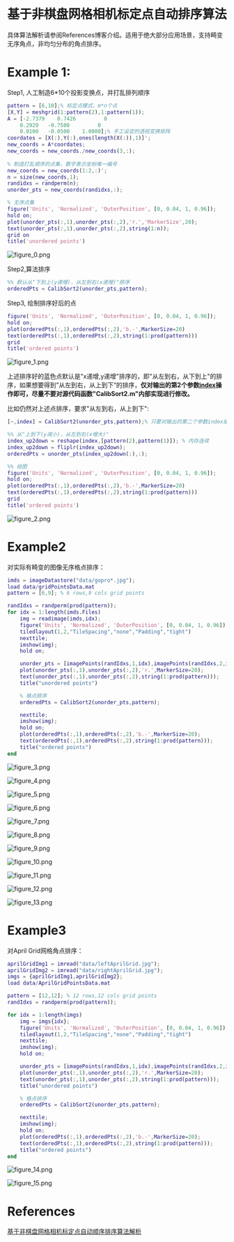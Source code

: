 
# 基于非棋盘网格相机标定点自动排序算法

具体算法解析请参阅References博客介绍。适用于绝大部分应用场景，支持畸变无序角点，非均匀分布的角点排序。

# Example 1:

Step1, 人工制造6\*10个投影变换点，并打乱排列顺序

```matlab
pattern = [6,10];% 标定点模式，m*n个点
[X,Y] = meshgrid(1:pattern(2),1:pattern(1));
A = [-2.7379    0.7426         0
    0.2929   -0.7500         0
    0.0100   -0.0500    1.0000];% 手工设定的透视变换矩阵
coordates = [X(:),Y(:),ones(length(X(:)),1)]';
new_coords = A*coordates;
new_coords = new_coords./new_coords(3,:);
 
% 制造打乱顺序的点集，数字表示坐标唯一编号
new_coords = new_coords(1:2,:)';
n = size(new_coords,1);
randidxs = randperm(n);
unorder_pts = new_coords(randidxs,:);

% 无序点集
figure('Units', 'Normalized', 'OuterPosition', [0, 0.04, 1, 0.96]);
hold on;
plot(unorder_pts(:,1),unorder_pts(:,2),'r.','MarkerSize',20);
text(unorder_pts(:,1),unorder_pts(:,2),string(1:n));
grid on
title('unordered points')
```

![figure_0.png](README_media/figure_0.png)

Step2,算法排序

```matlab
%% 默认从"下到上(y递增)，从左到右(x递增)"排序
orderedPts = CalibSort2(unorder_pts,pattern);
```

Step3, 绘制排序好后的点

```matlab
figure('Units', 'Normalized', 'OuterPosition', [0, 0.04, 1, 0.96]);
hold on;
plot(orderedPts(:,1),orderedPts(:,2),'b.-',MarkerSize=20)
text(orderedPts(:,1),orderedPts(:,2),string(1:prod(pattern)))
grid
title('ordered points')     
```

![figure_1.png](README_media/figure_1.png)

上述排序好的蓝色点默认是"x递增,y递增"排序的，即"从左到右，从下到上"的排序，如果想要得到”从左到右，从上到下“的排序，**仅对输出的第2个参数**[**index**](./CalibSort2.m)**操作即可，尽量不要对源代码函数"CalibSort2.m"内部实现进行修改。**


比如仍然对上述点排序，要求"从左到右，从上到下":

```matlab
[~,index] = CalibSort2(unorder_pts,pattern);% 只要对输出的第二个参数index操作即可

%% 从"上到下(y减小)，从左到右(x增大)"
index_up2down = reshape(index,[pattern(2),pattern(1)]); % 内存连续
index_up2down = fliplr(index_up2down);
orderedPts = unorder_pts(index_up2down(:),:);

%% 绘图
figure('Units', 'Normalized', 'OuterPosition', [0, 0.04, 1, 0.96]);
hold on;
plot(orderedPts(:,1),orderedPts(:,2),'b.-',MarkerSize=20)
text(orderedPts(:,1),orderedPts(:,2),string(1:prod(pattern)))
grid
title('ordered points') 
```

![figure_2.png](README_media/figure_2.png)
# Example2

对实际有畸变的图像无序格点排序：

```matlab
imds = imageDatastore("data/gopro*.jpg");
load data/gridPointsData.mat
pattern = [6,9]; % 6 rows,9 cols grid points

randIdxs = randperm(prod(pattern));
for idx = 1:length(imds.Files)
    img = readimage(imds,idx);
    figure('Units', 'Normalized', 'OuterPosition', [0, 0.04, 1, 0.96]);
    tiledlayout(1,2,"TileSpacing","none","Padding","tight")
    nexttile;
    imshow(img);
    hold on;

    unorder_pts = [imagePoints(randIdxs,1,idx),imagePoints(randIdxs,2,idx)];
    plot(unorder_pts(:,1),unorder_pts(:,2),'r.',MarkerSize=20);
    text(unorder_pts(:,1),unorder_pts(:,2),string(1:prod(pattern)));
    title("unordered points")

    % 格点排序
    orderedPts = CalibSort2(unorder_pts,pattern);

    nexttile;
    imshow(img);
    hold on;
    plot(orderedPts(:,1),orderedPts(:,2),'b.-',MarkerSize=20);
    text(orderedPts(:,1),orderedPts(:,2),string(1:prod(pattern)));
    title("ordered points")
end
```

![figure_3.png](README_media/figure_3.png)

![figure_4.png](README_media/figure_4.png)

![figure_5.png](README_media/figure_5.png)

![figure_6.png](README_media/figure_6.png)

![figure_7.png](README_media/figure_7.png)

![figure_8.png](README_media/figure_8.png)

![figure_9.png](README_media/figure_9.png)

![figure_10.png](README_media/figure_10.png)

![figure_11.png](README_media/figure_11.png)

![figure_12.png](README_media/figure_12.png)

![figure_13.png](README_media/figure_13.png)
# Example3

对April Grid网格角点排序：

```matlab
aprilGridImg1 = imread("data/leftAprilGrid.jpg");
aprilGridImg2 = imread("data/rightAprilGrid.jpg");
imgs = {aprilGridImg1,aprilGridImg2};
load data/AprilGridPointsData.mat

pattern = [12,12]; % 12 rows,12 cols grid points
randIdxs = randperm(prod(pattern));

for idx = 1:length(imgs)
    img = imgs{idx};
    figure('Units', 'Normalized', 'OuterPosition', [0, 0.04, 1, 0.96]);
    tiledlayout(1,2,"TileSpacing","none","Padding","tight")
    nexttile;
    imshow(img);
    hold on;

    unorder_pts = [imagePoints(randIdxs,1,idx),imagePoints(randIdxs,2,idx)];
    plot(unorder_pts(:,1),unorder_pts(:,2),'r.',MarkerSize=20);
    text(unorder_pts(:,1),unorder_pts(:,2),string(1:prod(pattern)));
    title("unordered points")

    % 格点排序
    orderedPts = CalibSort2(unorder_pts,pattern);

    nexttile;
    imshow(img);
    hold on;
    plot(orderedPts(:,1),orderedPts(:,2),'b.-',MarkerSize=20);
    text(orderedPts(:,1),orderedPts(:,2),string(1:prod(pattern)));
    title("ordered points")
end
```

![figure_14.png](README_media/figure_14.png)

![figure_15.png](README_media/figure_15.png)

# References

[基于非棋盘网格相机标定点自动顺序排序算法解析](https://blog.csdn.net/cuixing001/article/details/81194145)

